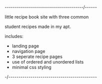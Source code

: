 ---------------------------------------/------

little recipe book site with three common 

student recipes made in my apt. 

includes:
- landing page
- navigation page
- 3 seperate recipe pages
- use of ordered and unordered lists
- minimal css styling
  
-/--------------------------------------------
